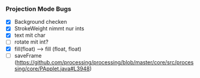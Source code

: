 ### Projection Mode Bugs

- [x] Background checken
- [x] StrokeWeight nimmt nur ints
- [x] text mit char
- [ ] rotate mit int?
- [x] fill(float) --> fill (float, float)
- [ ] saveFrame (https://github.com/processing/processing/blob/master/core/src/processing/core/PApplet.java#L3948)